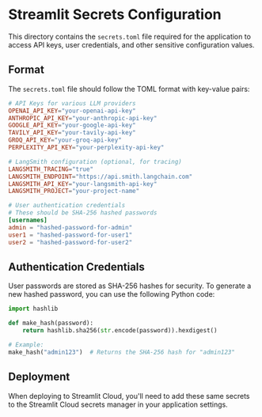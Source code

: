 # Streamlit Secrets Configuration

This directory contains the `secrets.toml` file required for the application to access API keys, user credentials, and other sensitive configuration values.

## Format

The `secrets.toml` file should follow the TOML format with key-value pairs:

```toml
# API Keys for various LLM providers
OPENAI_API_KEY="your-openai-api-key"
ANTHROPIC_API_KEY="your-anthropic-api-key"
GOOGLE_API_KEY="your-google-api-key"
TAVILY_API_KEY="your-tavily-api-key"
GROQ_API_KEY="your-groq-api-key"
PERPLEXITY_API_KEY="your-perplexity-api-key"

# LangSmith configuration (optional, for tracing)
LANGSMITH_TRACING="true"
LANGSMITH_ENDPOINT="https://api.smith.langchain.com"
LANGSMITH_API_KEY="your-langsmith-api-key"
LANGSMITH_PROJECT="your-project-name"

# User authentication credentials
# These should be SHA-256 hashed passwords
[usernames]
admin = "hashed-password-for-admin"
user1 = "hashed-password-for-user1"
user2 = "hashed-password-for-user2"
```

## Authentication Credentials

User passwords are stored as SHA-256 hashes for security. To generate a new hashed password, you can use the following Python code:

```python
import hashlib

def make_hash(password):
    return hashlib.sha256(str.encode(password)).hexdigest()

# Example:
make_hash("admin123")  # Returns the SHA-256 hash for "admin123"
```

## Deployment

When deploying to Streamlit Cloud, you'll need to add these same secrets to the Streamlit Cloud secrets manager in your application settings.
